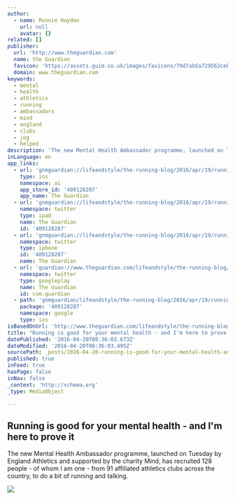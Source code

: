 ```yaml
---
author:
  - name: Ronnie Haydon
    url: null
    avatar: {}
related: []
publisher:
  url: 'http://www.theguardian.com'
  name: the Guardian
  favicon: 'https://assets.guim.co.uk/images/favicons/79d7ab5a729562cebca9c6a13c324f0e/32x32.ico'
  domain: www.theguardian.com
keywords:
  - mental
  - health
  - athletics
  - running
  - ambassadors
  - mind
  - england
  - clubs
  - jog
  - helped
description: 'The new Mental Health Ambassador programme, launched on Tuesday by England Athletics and supported by the charity Mind, has recruited 128 people - of whom I am one - from 91 affiliated athletics clubs across the country, to do a bit of running and talking.'
inLanguage: en
app_links:
  - url: 'gnmguardian://lifeandstyle/the-running-blog/2016/apr/19/running-good-for-mental-health-england-athletics-ambassador-mind?contenttype=Article&source=applinks'
    type: ios
    namespace: ai
    app_store_id: '409128287'
    app_name: The Guardian
  - url: 'gnmguardian://lifeandstyle/the-running-blog/2016/apr/19/running-good-for-mental-health-england-athletics-ambassador-mind?contenttype=Article&source=twitter'
    namespace: twitter
    type: ipad
    name: The Guardian
    id: '409128287'
  - url: 'gnmguardian://lifeandstyle/the-running-blog/2016/apr/19/running-good-for-mental-health-england-athletics-ambassador-mind?contenttype=Article&source=twitter'
    namespace: twitter
    type: iphone
    id: '409128287'
    name: The Guardian
  - url: 'guardian://www.theguardian.com/lifeandstyle/the-running-blog/2016/apr/19/running-good-for-mental-health-england-athletics-ambassador-mind'
    namespace: twitter
    type: googleplay
    name: The Guardian
    id: com.guardian
  - path: 'gnmguardian/lifeandstyle/the-running-blog/2016/apr/19/running-good-for-mental-health-england-athletics-ambassador-mind?contenttype=Article&source=google'
    package: '409128287'
    namespace: google
    type: ios
isBasedOnUrl: 'http://www.theguardian.com/lifeandstyle/the-running-blog/2016/apr/19/running-good-for-mental-health-england-athletics-ambassador-mind'
title: "Running is good for your mental health - and I'm here to prove it"
datePublished: '2016-04-20T08:36:03.673Z'
dateModified: '2016-04-20T08:36:03.495Z'
sourcePath: _posts/2016-04-20-running-is-good-for-your-mental-health-and-im-here-to-pro.md
published: true
inFeed: true
hasPage: false
inNav: false
_context: 'http://schema.org'
_type: MediaObject

---
```

<article style=""><h1>Running is good for your mental health - and I'm here to prove it</h1><p>The new Mental Health Ambassador programme, launched on Tuesday by England Athletics and supported by the charity Mind, has recruited 128 people - of whom I am one - from 91 affiliated athletics clubs across the country, to do a bit of running and talking.</p><img src="https://i.guim.co.uk/img/media/febd05d5d3553b0e0a48772c20194bd6ac5d5990/0_231_5472_3283/5472.jpg?w=1200&amp;q=55&amp;auto=format&amp;usm=12&amp;fit=max&amp;s=99f5426391f015500152d248aa772a02" /></article>
